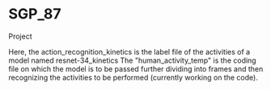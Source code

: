 # SGP_87
Project


Here, the action_recognition_kinetics is the label file of the activities of a model named resnet-34_kinetics
The "human_activity_temp" is the coding file on which the model is to be passed further dividing into frames and then recognizing the activities to be performed (currently working on the code).
